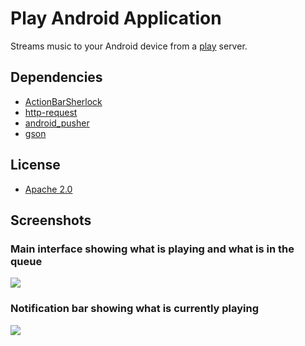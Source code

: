 # Play Android Application

Streams music to your Android device from a [play](https://github.com/play/play) server.

## Dependencies

* [ActionBarSherlock](https://github.com/JakeWharton/ActionBarSherlock)
* [http-request](https://github.com/kevinsawicki/http-request)
* [android_pusher](https://github.com/kevinsawicki/android_pusher)
* [gson](http://code.google.com/p/google-gson/)

## License

* [Apache 2.0](http://www.apache.org/licenses/LICENSE-2.0.html)

## Screenshots

### Main interface showing what is playing and what is in the queue
![](http://img.skitch.com/20120416-e1wagqcnqpw4ewy6er1fsdn5th.png)

### Notification bar showing what is currently playing
![](http://img.skitch.com/20120416-piytk797hrcq18ik1qepmxqkt2.png)
